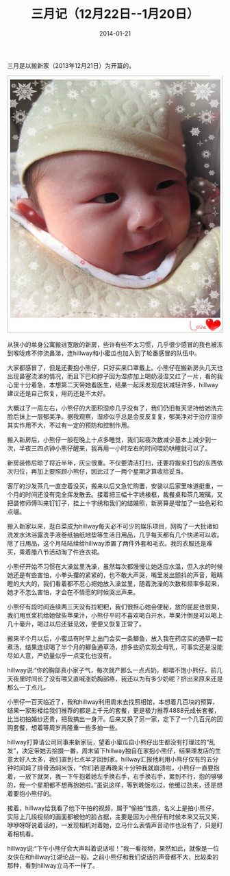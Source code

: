 ﻿---
title: "三月记（12月22日--1月20日）"
date: 2014-01-21
categories: 
  - "parenting_learning"
tags: 
  - "亲子"
---

三月是以搬新家（2013年12月21日）为开篇的。

![IMG_7596_副本](/images/12873335865_0c12562d62_z.jpg)

从狭小的单身公寓搬进宽敞的新房，些许有些不太习惯，几乎很少感冒的我也被冻到喉咙疼不停流鼻涕，连hillway和小蜜瓜也加入到了轮番感冒的队伍中。

大家都感冒了，但是还要抱小熊仔，只好买来口罩戴上。小熊仔在搬新房头几天也出现鼻塞流涕的情况，而且下巴和脖子因为湿疹加上喝奶浸湿又红了一片，看的我心里十分着急，本想第二天带她看医生，结果一起床发现症状减轻许多，hillway建议还是自己恢复，用药还是不太好。

大概过了一周左右，小熊仔的大面积湿疹几乎没有了，我们仍旧每天坚持给她洗完脸后抹上一层郁美净。据我观察，湿疹似乎总是会反反复复，郁美净对于治疗湿疹其实作用不大，不过有一定的预防和控制作用。

搬入新房后，小熊仔一般在晚上十点多睡觉，我们起夜次数减少基本上减少到一次，半夜三四点钟小熊仔醒来，我再用一小时左右的时间喂奶哄睡就可以了。

新房装修后晾了将近半年，灰尘很重。不仅要清洁打扫，还要将搬来打包的东西依次归位，再加上要照顾小熊仔，因此过了一两个星期才算收拾妥当。

客厅的沙发茶几一直空着没买，搬来以后又急忙购置，安装以后家里味道挺重，一个月的时间还没有完全挥发散去。接着把三幅十字绣裱框，裁餐桌和茶几玻璃，又把装修师傅叫来钉钉子，挂上十字绣和我们的结婚照，新房算是增加了一些色彩和点缀。

搬入新家以来，逛白菜成为hillway每天必不可少的娱乐项目，网购了一大批诸如洗发水沐浴露洗手液卷纸抽纸地垫等生活日用品，几乎每天都有几个快递可以收。除了日用品，这个月陆陆续给hillway添置了两件外套和毛衣。我的衣服还是难买，乘着腊八节活动淘了件连衣裙。

小熊仔开始不习惯在大澡盆里洗澡，虽然每次都慢慢让她适应水温，但入水的时候她还是有些害怕，小拳头攥的紧紧的，也不敢大声哭，嘴里发出颤抖的声音，眼睛瞪的大大的，我们看着都不忍心把她放入澡盆里，随着洗澡的次数和频率多起来，她才不怎么害怕，才会在不情愿的时候哭出声来。

小熊仔有段时间连续两三天没有拉粑粑，我们很担心她会便秘，放的屁屁也很臭，我们用豆浆机给她做些苹果汁，小熊仔平时不喜欢喝白开水，苹果汁倒是可以喝上几十毫升，喝过以后还挺见效，便便又恢复正常了。

搬来半个月以后，小蜜瓜有时早上出门会买一条鲫鱼，放入我在药店买的通草一起煮汤，结果连续喝了半个月的鲫鱼通草汤，想多些奶实现全母乳，可事实还是没能尽如人意，产奶量似乎一点变化也没有。

hillway说:“你的胸部真小家子气，每次就产那么一点点奶，都喂不饱小熊仔。前几天夜里时间长了没有喂又直喊涨奶胸部疼，我还以为有多少奶呢？挤出来原来还是那么一丁点儿。

小熊仔一百天临近了，我和hillway利用周末去找照相馆，本想着几百块的预算，结果一家影楼给我们推荐的都是上千元的套餐，更是极力推荐4888元成长套餐，比当初拍婚纱还贵，把我搞出一身汗。后来又换了另一家，定下了一个几百元的团购套餐，想着等周岁再隆重一些多拍一些。

hillway打算请公司同事来新家玩，望着小蜜瓜自小熊仔出生都没有打理过的“乱发”，决定带她去拾掇一番，周末留下hillway独自在家抱小熊仔，结果理发店的生意太好人太多，我们直到七点半才回到家。hillway汇报他利用小熊仔仅有的五分钟时间炖了排骨汤焖米饭，“你们若是再晚来十分钟我就崩溃啦，小熊仔一直要抱着，一放下就哭，我一下午抱着她左手换右手，右手换右手，累到不行，抱的够够的，我一个星期都不想再抱她啦。”虽说这样，等到晚饭吃过，他缓过劲来，还是想着要抱小熊仔的。

接着，hillway给我看了他下午拍的视频，属于“偷拍”性质，名义上是拍小熊仔，实际上几段视频的画面都被他的脸占据，主要是因为小熊仔有时候本来又玩又笑，咿咿呀呀说着话的，一发现相机对着她，立马什么表情声音动作也没有了，只是盯着相机看。

hillway说:“下午小熊仔会大声叫着说话啦！”我一看视频，果然如此，就像是一位女侠在和hillway江湖论战一般。之前小熊仔和我们说话的声音都不大，比较柔的那种，看到hillway立马不一样了。
